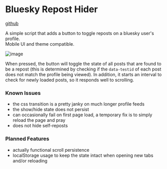 # Bluesky Repost Hider
[github](https://github.com/tmaster-terrarian/Userscripts/tree/main/Bluesky%20Repost%20Hider)

A simple script that adds a button to toggle reposts on a bluesky user's profile.<br>
Mobile UI and theme compatible.

![image](https://github.com/user-attachments/assets/ab97c75b-3a94-4b36-bafa-a326f2a61cb2)

When pressed, the button will toggle the state of all posts that are found to be a repost (this is determined by checking if the `data-testid` of each post does not match the profile being viewed). In addition, it starts an interval to check for newly loaded posts, so it responds well to scrolling.

### Known Issues
- the css transition is a pretty janky on much longer profile feeds
- the show/hide state does not persist
- can occasionally fail on first page load, a temporary fix is to simply reload the page and pray
- does not hide self-reposts

### Planned Features
- actually functional scroll persistence
- localStorage usage to keep the state intact when opening new tabs and/or reloading
